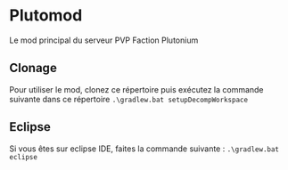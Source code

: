 # Plutomod
Le mod principal du serveur PVP Faction Plutonium
## Clonage
Pour utiliser le mod, clonez ce répertoire puis exécutez la commande suivante dans ce répertoire ``.\gradlew.bat setupDecompWorkspace``
## Eclipse
Si vous êtes sur eclipse IDE, faites la commande suivante : ``.\gradlew.bat eclipse``
